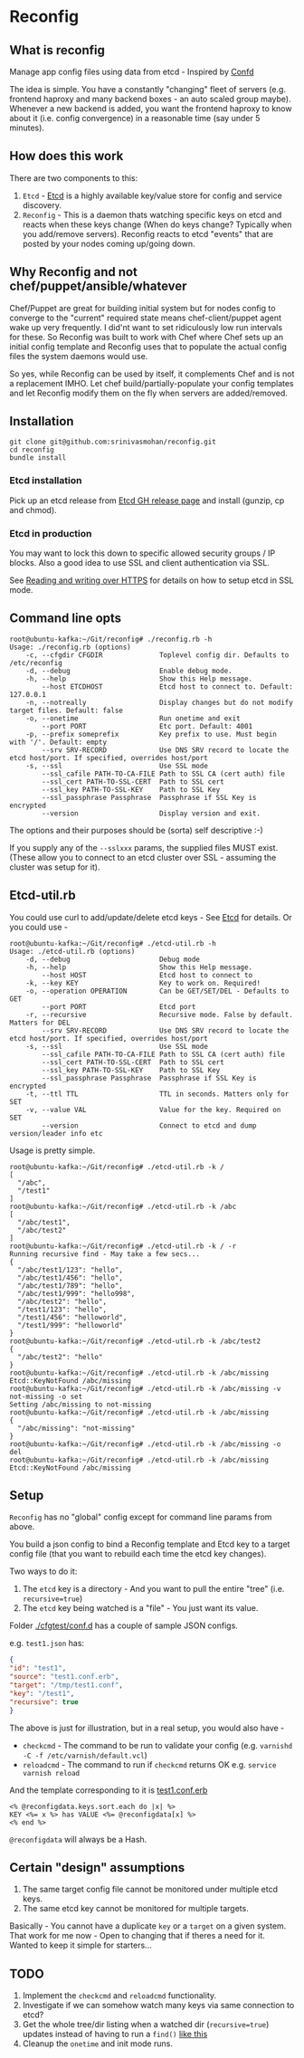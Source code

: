 Reconfig
========


## What is reconfig ##

Manage app config files using data from etcd - Inspired by [Confd](https://github.com/kelseyhightower/confd)

The idea is simple. You have a constantly "changing" fleet of servers (e.g. frontend haproxy and many backend boxes - an auto scaled group maybe). Whenever a new backend is added, you want the frontend haproxy to know about it (i.e. config convergence) in a reasonable time (say under 5 minutes).

## How does this work ##

There are two components to this:

1. `Etcd` - [Etcd](https://github.com/coreos/etcd) is a highly available key/value store for config and service discovery.
2. `Reconfig` - This is a daemon thats watching specific keys on etcd and reacts when these keys change (When do keys change? Typically when you add/remove servers). Reconfig reacts to etcd "events" that are posted by your nodes coming up/going down.

## Why Reconfig and not chef/puppet/ansible/whatever ##

Chef/Puppet are great for building initial system but for nodes config to converge to the "current" required state means chef-client/puppet agent wake up very frequently. I did'nt want to set ridiculously low run intervals for these. So Reconfig was built to work with Chef where Chef sets up an initial config template and Reconfig uses that to populate the actual config files the system daemons would use.

So yes, while Reconfig can be used by itself, it complements Chef and is not a replacement IMHO.
Let chef build/partially-populate your config templates and let Reconfig modify them on the fly when servers are added/removed.

## Installation ##

```
git clone git@github.com:srinivasmohan/reconfig.git
cd reconfig
bundle install
```

### Etcd installation ###

Pick up an etcd release from [Etcd GH release page](https://github.com/coreos/etcd/releases) and install (gunzip, cp and chmod).

### Etcd in production ###

You may want to lock this down to specific allowed security groups / IP blocks. Also a good idea to use SSL and client authentication via SSL.

See [Reading and writing over HTTPS](https://github.com/coreos/etcd/blob/master/Documentation/security.md) for details on how to setup etcd in SSL mode.

## Command line opts ##

```
root@ubuntu-kafka:~/Git/reconfig# ./reconfig.rb -h
Usage: ./reconfig.rb (options)
    -c, --cfgdir CFGDIR              Toplevel config dir. Defaults to /etc/reconfig
    -d, --debug                      Enable debug mode.
    -h, --help                       Show this Help message.
        --host ETCDHOST              Etcd host to connect to. Default: 127.0.0.1
    -n, --notreally                  Display changes but do not modify target files. Default: false
    -o, --onetime                    Run onetime and exit
        --port PORT                  Etc port. Default: 4001
    -p, --prefix someprefix          Key prefix to use. Must begin with '/'. Default: empty
        --srv SRV-RECORD             Use DNS SRV record to locate the etcd host/port. If specified, overrides host/port
    -s, --ssl                        Use SSL mode
        --ssl_cafile PATH-TO-CA-FILE Path to SSL CA (cert auth) file
        --ssl_cert PATH-TO-SSL-CERT  Path to SSL cert
        --ssl_key PATH-TO-SSL-KEY    Path to SSL Key
        --ssl_passphrase Passphrase  Passphrase if SSL Key is encrypted
        --version                    Display version and exit.
```

The options and their purposes should be (sorta) self descriptive :-) 

If you supply any of the `--sslxxx` params, the supplied files MUST exist.
(These allow you to connect to an etcd cluster over SSL - assuming the cluster was setup for it).

## Etcd-util.rb ##

You could use curl to add/update/delete etcd keys - See [Etcd](https://github.com/coreos/etcd) for details. Or you could use -

```
root@ubuntu-kafka:~/Git/reconfig# ./etcd-util.rb -h
Usage: ./etcd-util.rb (options)
    -d, --debug                      Debug mode
    -h, --help                       Show this Help message.
        --host HOST                  Etcd host to connect to
    -k, --key KEY                    Key to work on. Required!
    -o, --operation OPERATION        Can be GET/SET/DEL - Defaults to GET
        --port PORT                  Etcd port
    -r, --recursive                  Recursive mode. False by default. Matters for DEL
        --srv SRV-RECORD             Use DNS SRV record to locate the etcd host/port. If specified, overrides host/port
    -s, --ssl                        Use SSL mode
        --ssl_cafile PATH-TO-CA-FILE Path to SSL CA (cert auth) file
        --ssl_cert PATH-TO-SSL-CERT  Path to SSL cert
        --ssl_key PATH-TO-SSL-KEY    Path to SSL Key
        --ssl_passphrase Passphrase  Passphrase if SSL Key is encrypted
    -t, --ttl TTL                    TTL in seconds. Matters only for SET
    -v, --value VAL                  Value for the key. Required on SET
        --version                    Connect to etcd and dump version/leader info etc
```

Usage is pretty simple.
```
root@ubuntu-kafka:~/Git/reconfig# ./etcd-util.rb -k /
[
  "/abc",
  "/test1"
]
root@ubuntu-kafka:~/Git/reconfig# ./etcd-util.rb -k /abc
[
  "/abc/test1",
  "/abc/test2"
]
root@ubuntu-kafka:~/Git/reconfig# ./etcd-util.rb -k / -r
Running recursive find - May take a few secs...
{
  "/abc/test1/123": "hello",
  "/abc/test1/456": "hello",
  "/abc/test1/789": "hello",
  "/abc/test1/999": "hello998",
  "/abc/test2": "hello",
  "/test1/123": "hello",
  "/test1/456": "helloworld",
  "/test1/999": "helloworld"
}
root@ubuntu-kafka:~/Git/reconfig# ./etcd-util.rb -k /abc/test2
{
  "/abc/test2": "hello"
}
root@ubuntu-kafka:~/Git/reconfig# ./etcd-util.rb -k /abc/missing
Etcd::KeyNotFound /abc/missing
root@ubuntu-kafka:~/Git/reconfig# ./etcd-util.rb -k /abc/missing -v not-missing -o set
Setting /abc/missing to not-missing
root@ubuntu-kafka:~/Git/reconfig# ./etcd-util.rb -k /abc/missing
{
  "/abc/missing": "not-missing"
}
root@ubuntu-kafka:~/Git/reconfig# ./etcd-util.rb -k /abc/missing -o del
root@ubuntu-kafka:~/Git/reconfig# ./etcd-util.rb -k /abc/missing
Etcd::KeyNotFound /abc/missing
```


## Setup ##

`Reconfig` has no "global" config except for command line params from above. 

You build a json config to bind a Reconfig template and Etcd key to a target config file (that you want to rebuild each time the etcd key changes).

Two ways to do it:

1. The `etcd` key is a directory - And you want to pull the entire "tree" (i.e. `recursive=true`)
2. The `etcd` key being watched is a "file" - You just want its value.


Folder [./cfgtest/conf.d](cfgtest/conf.d) has a couple of sample JSON configs.

e.g. `test1.json` has:

```json
{
"id": "test1",
"source": "test1.conf.erb",
"target": "/tmp/test1.conf",
"key": "/test1",
"recursive": true
}
```

The above is just for illustration, but in a real setup, you would also have -
* `checkcmd` - The command to be run to validate your config (e.g. `varnishd -C -f /etc/varnish/default.vcl`)
* `reloadcmd` - The command to run if `checkcmd` returns OK e.g. `service varnish reload`

And the template corresponding to it is [test1.conf.erb](cfgtest/templates/test1.conf.erb)

```erb
<% @reconfigdata.keys.sort.each do |x| %>
KEY <%= x %> has VALUE <%= @reconfigdata[x] %>
<% end %>
```

`@reconfigdata` will always be a Hash.

## Certain "design" assumptions ##

1. The same target config file cannot be monitored under multiple etcd keys.
2. The same etcd key cannot be monitored for multiple targets.

Basically - You cannot have a duplicate `key` or a `target` on a given system. That work for me now - Open to changing that if theres a need for it. Wanted to keep it simple for starters...

## TODO ##

1. Implement the `checkcmd` and `reloadcmd` functionality.
2. Investigate if we can somehow watch many keys via same connection to etcd?
3. Get the whole tree/dir listing when a watched dir (`recursive=true`) updates instead of having to run a `find()` [like this](https://github.com/srinivasmohan/reconfig/blob/master/lib/worker.rb#L32)
4. Cleanup the `onetime` and init mode runs.


